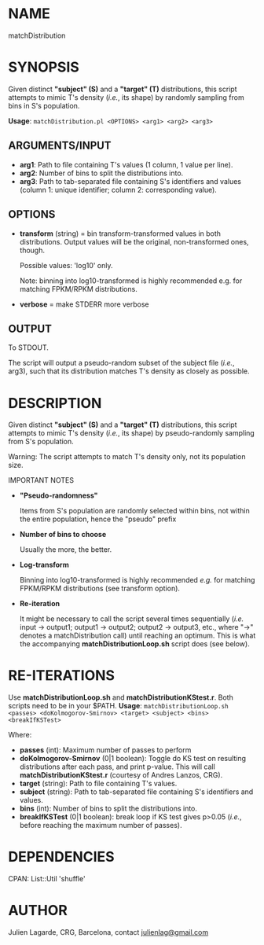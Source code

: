 # NAME

matchDistribution

# SYNOPSIS

Given distinct **"subject" (S)** and a **"target" (T)** distributions, this script attempts to mimic T's density (_i.e._, its shape) by randomly sampling from bins in S's population.

**Usage**: `matchDistribution.pl <OPTIONS> <arg1> <arg2> <arg3>`

## ARGUMENTS/INPUT

- **arg1**: Path to file containing T's values (1 column, 1 value per line).
- **arg2**: Number of bins to split the distributions into.
- **arg3**: Path to tab-separated file containing S's identifiers and values (column 1: unique identifier; column 2: corresponding value).

## OPTIONS

- **transform** (string)
= bin transform-transformed values in both distributions. Output values will be the original, non-transformed ones, though.

    Possible values: 'log10' only.

    Note: binning into log10-transformed is highly recommended e.g. for matching FPKM/RPKM distributions.

- **verbose**
= make STDERR more verbose

## OUTPUT

To STDOUT.

The script will output a pseudo-random subset of the subject file (_i.e._, arg3), such that its distribution matches T's density as closely as possible.

# DESCRIPTION

Given distinct **"subject" (S)** and a **"target" (T)** distributions, this script attempts to mimic T's density (_i.e._, its shape) by pseudo-randomly sampling from S's population.

Warning: The script attempts to match T's density only, not its population size.

IMPORTANT NOTES

- **"Pseudo-randomness"**

    Items from S's population are randomly selected within bins, not within the entire population, hence the "pseudo" prefix

- **Number of bins to choose**

    Usually the more, the better.

- **Log-transform**

    Binning into log10-transformed is highly recommended _e.g._ for matching FPKM/RPKM distributions (see transform option).

- **Re-iteration**

    It might be necessary to call the script several times sequentially (_i.e._ input -> output1; output1 -> output2; output2 -> output3, etc., where "->" denotes a matchDistribution call) until reaching an optimum.
    This is what the accompanying **matchDistributionLoop.sh** script does (see below).

# RE-ITERATIONS

Use **matchDistributionLoop.sh** and **matchDistributionKStest.r**. Both scripts need to be in your $PATH.
**Usage**: `matchDistributionLoop.sh <passes> <doKolmogorov-Smirnov> <target> <subject> <bins> <breakIfKSTest>`

Where:

- **passes** (int): Maximum number of passes to perform
- **doKolmogorov-Smirnov** (0|1 boolean): Toggle do KS test on resulting distributions after each pass, and print p-value. This will call **matchDistributionKStest.r** (courtesy of Andres Lanzos, CRG).
- **target** (string): Path to file containing T's values.
- **subject** (string): Path to tab-separated file containing S's identifiers and values.
- **bins** (int): Number of bins to split the distributions into.
- **breakIfKSTest** (0|1 boolean): break loop if KS test gives p>0.05 (_i.e._, before reaching the maximum number of passes).

# DEPENDENCIES

CPAN: List::Util 'shuffle'

# AUTHOR

Julien Lagarde, CRG, Barcelona, contact julienlag@gmail.com
